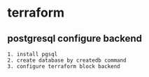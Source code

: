 # terraform

## postgresql configure backend
```
1. install pgsql
2. create database by createdb command
3. configure terraform block backend
```
